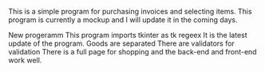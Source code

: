 This is a simple program for purchasing invoices and selecting items.
This program is currently a mockup and I will update it in the coming days.

New progeramm
This program imports tkinter as tk regeex
It is the latest update of the program.
Goods are separated 
There are validators for validation
There is a full page for shopping and the back-end and front-end work well.
